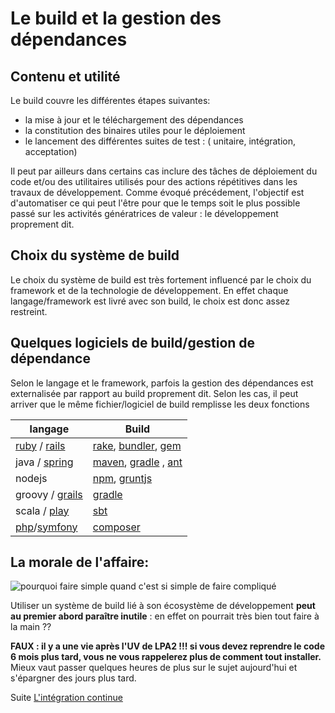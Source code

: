 # Le build et la gestion des dépendances
## Contenu et utilité

Le build couvre les différentes étapes suivantes:
* la mise à jour et le téléchargement des dépendances
* la constitution des binaires utiles pour le déploiement
* le lancement des différentes suites de test : ( unitaire, intégration, acceptation)
 
Il peut par ailleurs dans certains cas inclure des tâches de déploiement du code et/ou des utilitaires utilisés pour des actions répétitives dans les travaux de développement. 
Comme évoqué précédement, l'objectif est d'automatiser ce qui peut l'être pour que le temps soit le plus possible passé sur les activités génératrices de valeur : le développement proprement dit.

## Choix du système de build

Le choix du système de build est très fortement influencé par le choix du framework et de la technologie de développement.
En effet chaque langage/framework est livré avec son build, le choix est donc assez restreint.

## Quelques logiciels de build/gestion de dépendance

Selon le langage et le framework, parfois la gestion des dépendances est externalisée par rapport au build proprement dit.
Selon les cas, il peut arriver que le même fichier/logiciel de build remplisse les deux fonctions

| langage                 | Build                                 |
|-------------------------|---------------------------------------|
| [ruby][0] / [rails][1]  | [rake][2], [bundler][3], [gem][4]     |
| java / [spring][5]      | [maven][6], [gradle][7] , [ant][12]   |
| nodejs                  | [npm][13], [gruntjs][15]              |
| groovy / [grails][8]    | [gradle][7]                           |
| scala / [play][9]       | [sbt][14]                             |
| [php][16]/[symfony][10] | [composer][11]                        |

## La morale de l'affaire:

![pourquoi faire simple quand c'est si simple de faire compliqué](http://img3.bibamagazine.fr/var/bibamagazine/storage/images/media/images/culture/20150505-10-citations/les-shadoks-8/292381-1-fre-FR/Les-Shadoks-8_max1024x768.jpg)


Utiliser un système de build lié à son écosystème de développement **peut au premier abord paraître inutile** : en effet on pourrait très bien tout faire à la main ?? 

**FAUX : il y a une vie après l'UV de LPA2 !!! si vous devez reprendre le code 6 mois plus tard, vous ne vous rappelerez plus de comment tout installer.** Mieux vaut passer quelques heures de plus sur le sujet aujourd'hui et s'épargner des jours plus tard.

Suite [L'intégration continue](03-integration-continue.md)

[0]:https://www.ruby-lang.org/fr/
[1]:http://rubyonrails.org/
[2]:http://rake.rubyforge.org/files/doc/rational_rdoc.html
[3]:http://bundler.io/
[4]:https://rubygems.org/
[5]:https://spring.io/
[6]:https://maven.apache.org/
[7]:https://gradle.org/
[8]:https://grails.org/
[9]:https://www.playframework.com/
[10]:https://symfony.com/
[11]:https://wiki.gandi.net/fr/tutorials/simple/php/composer
[12]:http://www.jmdoudoux.fr/java/dej/chap-ant.htm
[13]:http://maxlab.fr/javascript/comprendre-et-maitriser-npm-introduction/
[14]:http://blog.xebia.fr/2010/05/06/sbt-simple-build-tool-pour-scala/
[15]:http://www.disko.fr/reflexions/technique/gruntjs-pour-les-nuls/
[16]:http://php.net/

